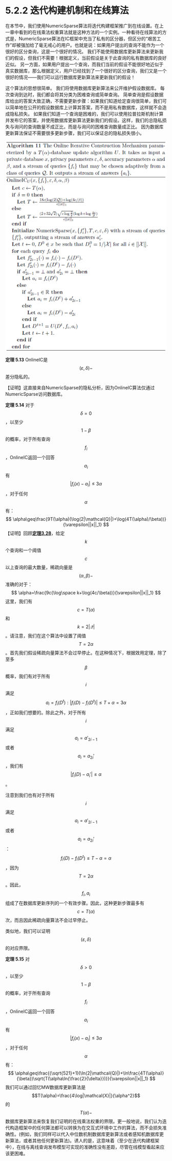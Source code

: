 # 5.2.2 迭代构建机制和在线算法

在本节中，我们使用NumericSparse算法将迭代构建框架推广到在线设置。在上一章中看到的在线乘法权重算法就是这种方法的一个实例。一种看待在线算法的方式是，NumericSparse算法在IC框架中充当了私有的区分器，但区分的“艰苦工作”却被强加给了毫无戒心的用户。也就是说：如果用户提出的查询不能作为一个很好的区分查询，这是一个很好的情况。 我们不能使用数据库更新算法来更新我们的假设，但我们不需要！根据定义，当前假设是关于此查询的私有数据库的良好近似。 另一方面，如果用户提出一个查询，而我们当前的假设不能很好地近似于真实数据库，那么根据定义，用户已经找到了一个很好的区分查询，我们又是一个很好的情况——我们可以运行数据库更新算法来更新我们的假设！

这个算法的思想很简单。 我们将使用数据库更新算法来公开维护假设数据库。 每次查询到达时，我们都会将其分类为困难查询或简单查询。 简单查询是假设数据库给出的答案大致正确，不需要更新步骤：如果我们知道给定查询很简单，我们可以简单地在公开的假设数据库上计算其答案，而不是用私有数据库，这样就不会造成隐私损失。 如果我们知道一个查询是困难的，我们可以使用拉普拉斯机制计算并发布它的答案，并使用数据库更新算法更新我们的假设。这样，我们的总隐私损失与询问的查询数量不成正比，而是与询问的困难查询数量成正比。 因为数据库更新算法保证不需要很多更新步骤，我们可以保证总的隐私损失很小。

![OnlineIC](/5-Generalizations/img/OnlineIC.png)

**定理 5.13** OnlineIC是$$(\varepsilon,\delta)-$$差分隐私的。

【证明】这直接来自NumericSparse的隐私分析，因为OnlineIC算法仅通过NumericSparse访问数据库。

**定理 5.14** 对于$$\delta=0$$，以至少$$1-\beta$$的概率，对于所有查询$$f_i$$，OnlineIC返回一个回答$$a_i$$有$$|f_i(x)-a_i|\leq 3\alpha$$，对于任何$$\alpha$$有：
$$
\alpha\geq\frac{9T(\alpha)(\log(2|\mathcal{Q}|)+\log(4T(\alpha)/\beta))}{\varepsilon||x||_1}
$$
【证明】回顾[**定理3.28**](/3-Basic-Techniques-and-Composition-Theorems/The-sparse-vector-technique/NumericSparse.html)，给定$$k$$个查询和一个阈值$$c$$以上查询的最大数量，稀疏向量是$$(\alpha,\beta)-$$准确的对于：
$$
\alpha=\frac{9c(\log\space k+\log(4c/\beta))}{\varepsilon||x||_1}
$$
这里，我们有$$c=T(\alpha)$$和$$k=2|\mathcal{Q}|$$。请注意，我们在这个算法中设置了阈值$$T=2\alpha$$。首先我们假设稀疏向量算法不会过早停止。在这种情况下，根据效用定理，除了至多$$\beta$$概率，我们有对于所有$$i$$满足$$a_i=f_i(D^t):|f_i(D)-f_i(D^t)|\leq T+\alpha=3\alpha$$，正如我们想要的。除此之外，对于所有$$i$$满足$$a_i=a'_{2i-1}$$或者$$a_i=a_{2i}'$$，我们有$$|f_i(D)-a_i'|\leq\alpha$$。

注意到我们也有对于所有$$i$$满足$$a_i=a'_{2i-1}$$或者$$a_i=a_{2i}'$$：$$f_i(D)-f_i(D^t)\leq T-\alpha=\alpha$$，因为$$T=2\alpha$$。因此，$$f_i,a_i$$组成了在数据库更新序列的一个有效步骤。因此，这种更新步骤最多有$$c=T(\alpha)$$次，而且因此稀疏向量算法不会过早停止。

类似地，我们可以证明$$(\varepsilon,\delta)$$的对应界限。

**定理 5.15** 对$$\delta>0$$，以至少$$1-\beta$$的概率，对于所有查询$$f_i$$，OnlineIC返回一个回答$$a_i$$有$$|f_i(x)-a_i|\leq 3\alpha$$，对于任何$$\alpha$$有：
$$
\alpha\geq\frac{(\sqrt{521}+1)(\ln(2|\mathcal{Q}|)+\ln\frac{4T(\alpha)}{\beta})\sqrt{T(\alpha\ln{\frac{2}{\delta}})}}{\varepsilon||x||_1}
$$
我们可以通过回忆MW数据库更新算法是$$T(\alpha)=\frac{4\log|\mathcal{X}|}{\alpha^2}$$的$$T(\alpha)-$$数据库更新算法来恢复我们证明的在线乘法权重的界限。更一般地说，我们认为迭代构造框架中的任何算法都可以转换为在交互式环境中工作的算法，而不会损失准确性。(例如，我们同样可以代入中位数机制数据库更新算法或者感知机数据库更新算法，或者其他任何更新算法)。诱人的是，这意味着（至少在迭代构建框架中），在线与离线查询发布模型可实现的准确性没有差距，尽管在线模型看起来应该更困难。

